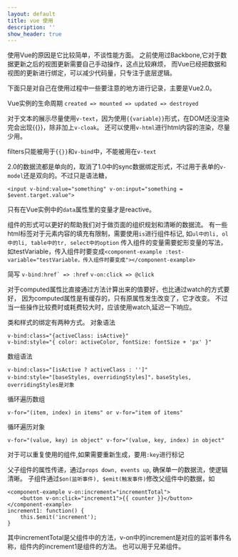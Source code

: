 ```yaml
---
layout: default
title: vue 使用
description: ''
show_header: true
---
```


使用Vue的原因是它比较简单，不谈性能方面。
之前使用过Backbone,它对于数据更新之后的视图更新需要自己手动操作，这点比较麻烦，
而Vue已经把数据和视图的更新进行绑定，可以减少代码量，只专注于底层逻辑。


下面只是对自己在使用过程中一些要注意的地方进行记录，主要是Vue2.0。

Vue实例的生命周期
```created => mounted => updated => destroyed```

对于文本的展示尽量使用```v-text```，因为使用```{{variable}}```形式，在DOM还没渲染完会出现{{}}，除非加上```v-cloak```。
还可以使用```v-html```进行html内容的渲染，尽量少用。

filters只能被用于```{{}}```和```v-bind```中，不能被用在```v-text```

2.0的数据流都是单向的，取消了1.0中的sync数据绑定形式，不过用于表单的```v-model```还是双向的。不过只是语法糖，
```
<input v-bind:value="something" v-on:input="something = $event.target.value">
```
只有在Vue实例中的```data```属性里的变量才是reactive。

组件的形式可以更好的帮助我们对于做页面的组织规划和清晰的数据流。
有一些html标签对于元素内容的填充有限制，需要使用```is```进行组件标记, 如```ul中的li, ol中的li, table中的tr, select中的option```
传入组件的变量需要蛇形变量的写法，
如testVariable，传入组件时要变成```<component-example :test-variable="testVariable，传入组件时要变成"></component-example>```

简写
```v-bind:href` => :href```
```v-on:click => @click ```


对于computed属性比直接通过方法计算出来的值要好，也比通过watch的方式要好，
因为computed属性是有缓存的，只有原属性发生改变了，它才改变。
不过当一些操作比较费时或耗费较大时，应该使用watch,延迟一下响应。


类和样式的绑定有两种方式。
对象语法
```
v-bind:class="{activeClass: isActive}"
v-bind:style="{ color: activeColor, fontSize: fontSize + 'px' }"
```

数组语法
```
v-bind:class="[isActive ? activeClass : '']"
v-bind:style="[baseStyles, overridingStyles]"，baseStyles, overridingStyles是对象
```

循环遍历数组
```
v-for="(item, index) in items" or v-for="item of items"
```
循环遍历对象
```
v-for="(value, key) in object" v-for="(value, key, index) in object"
```
对于可以重复使用的组件,如果需要重新生成，要用```:key```进行标记


父子组件的属性传递，通过```props down, events up```, 确保单一的数据流，使逻辑清晰。
子组件通过```$on(监听事件), $emit(触发事件)```修改父组件中的数据，如
```
<component-example v-on:increment="incrementTotal">
    <button v-on:click="increment1">{{ counter }}</button>
</component-example>
increment1: function() {
    this.$emit('increment');
}
```
其中incrementTotal是父组件中的方法，v-on中的increment是对应的监听事件名称，组件内的increment1是组件的方法。
也可以用于兄弟组件。